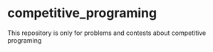 # competitive_programing

This repository is only for problems and contests about competitive programing
